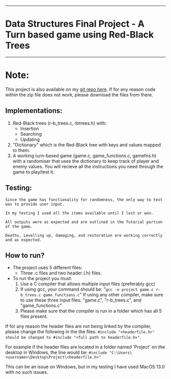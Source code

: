 ___
# Data Structures Final Project - A Turn based game using Red-Black Trees
___

# Note: 
This project is also available on my [git repo here](https://github.com/advithiya-jain/data-structs-mon-2022/tree/main/Project). If for any reason code within the zip file does not work, please download the files from there.

## Implementations:
1. Red-Black trees (r-b_trees.c, rbtrees.h) with:
    * Insertion
    * Searching
    * Updating
2. "Dictionary" which is the Red-Black tree with keys and values mapped to them.
3. A working turn-based game (game.c, game_functions.c, gamefns.h) with a randomiser that uses the dictionary to keep track of player and enemy values. You will recieve all the instructions you need through the game to play/test it.

## Testing:

    Since the game has functionality for randomness, the only way to test was to provide user input. 
    
    In my testing I used all the items available until I lost or won. 
    
    All outputs were as expected and are outlined in the Tutorial portion of the game. 
    
    Deaths, Levelling up, damaging, and restoration are working correctly and as expected.

## How to run?
* The project uses 5 different files:
    - Three .c files and two header (.h) files.
* To run the project you must:
    1. Use a C compiler that allows multiple input files (preferably gcc)
    2. If using gcc, your command should be: 
    "``gcc -o project game.c r-b_trees.c game_functions.c``" If using any other compiler, make sure to use these three input files: "game.c", "r-b_trees.c", and "game_functions.c"
    3. Please make sure that the compiler is run in a folder which has all 5 files present.

If for any reason the header files are not being linked by the compiler, please change the following in the the files:
```#include "<headerfile.h>" should be changed to #include "<full path to headerfile.h>"```.

For example if the header files are located in a folder named 'Project' on the desktop in Windows, the line would be:
```#include "C:\Users\<username>\Desktop\Project\<headerfile.h>"```

This can be an issue on Windows, but in my testing I have used MacOS 13.0 with no such issues. 
